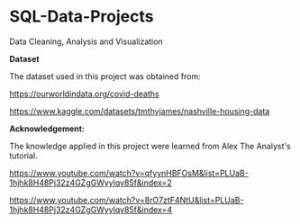 # SQL-Data-Projects
Data Cleaning, Analysis and Visualization

**Dataset**

The dataset used in this project was obtained from:

https://ourworldindata.org/covid-deaths

https://www.kaggle.com/datasets/tmthyjames/nashville-housing-data

**Acknowledgement:**

The knowledge applied in this project were learned from Alex The Analyst's tutorial. 

https://www.youtube.com/watch?v=qfyynHBFOsM&list=PLUaB-1hjhk8H48Pj32z4GZgGWyylqv85f&index=2

https://www.youtube.com/watch?v=8rO7ztF4NtU&list=PLUaB-1hjhk8H48Pj32z4GZgGWyylqv85f&index=4
